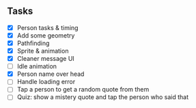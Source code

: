 ## Tasks

- [x] Person tasks & timing
- [x] Add some geometry
- [x] Pathfinding
- [x] Sprite & animation
- [x] Cleaner message UI
- [ ] Idle animation
- [x] Person name over head
- [ ] Handle loading error
- [ ] Tap a person to get a random quote from them
- [ ] Quiz: show a mistery quote and tap the person who said that
